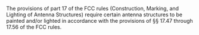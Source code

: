 The provisions of part 17 of the FCC rules (Construction, Marking, and Lighting of Antenna Structures) require certain antenna structures to be painted and/or lighted in accordance with the provisions of §§ 17.47 through 17.56 of the FCC rules.

